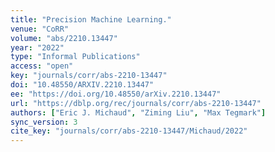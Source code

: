 ```yaml
---
title: "Precision Machine Learning."
venue: "CoRR"
volume: "abs/2210.13447"
year: "2022"
type: "Informal Publications"
access: "open"
key: "journals/corr/abs-2210-13447"
doi: "10.48550/ARXIV.2210.13447"
ee: "https://doi.org/10.48550/arXiv.2210.13447"
url: "https://dblp.org/rec/journals/corr/abs-2210-13447"
authors: ["Eric J. Michaud", "Ziming Liu", "Max Tegmark"]
sync_version: 3
cite_key: "journals/corr/abs-2210-13447/Michaud/2022"
---
```


